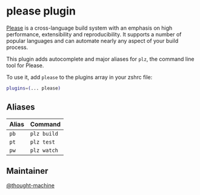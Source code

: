 # please plugin

[Please](https://please.build) is a cross-language build system with an emphasis on
high performance, extensibility and reproducibility. It supports a number of popular
languages and can automate nearly any aspect of your build process.

This plugin adds autocomplete and major aliases for `plz`, the command line tool for
Please.

To use it, add `please` to the plugins array in your zshrc file:

```zsh
plugins=(... please)
```

## Aliases

| Alias | Command     |
|-------|-------------|
| `pb`  | `plz build` |
| `pt`  | `plz test`  |
| `pw`  | `plz watch` |

## Maintainer

[@thought-machine](https://github.com/thought-machine)
